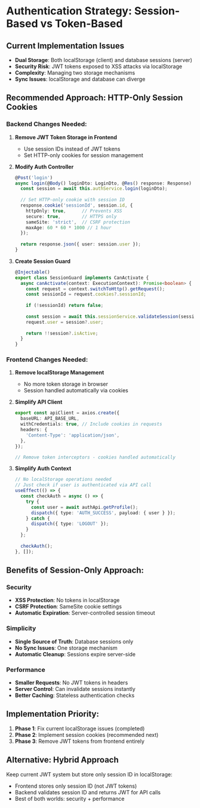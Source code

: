 # Authentication Strategy: Session-Based vs Token-Based

## Current Implementation Issues
- **Dual Storage**: Both localStorage (client) and database sessions (server)
- **Security Risk**: JWT tokens exposed to XSS attacks via localStorage
- **Complexity**: Managing two storage mechanisms
- **Sync Issues**: localStorage and database can diverge

## Recommended Approach: HTTP-Only Session Cookies

### Backend Changes Needed:

1. **Remove JWT Token Storage in Frontend**
   - Use session IDs instead of JWT tokens
   - Set HTTP-only cookies for session management

2. **Modify Auth Controller**
   ```typescript
   @Post('login')
   async login(@Body() loginDto: LoginDto, @Res() response: Response) {
     const session = await this.authService.login(loginDto);
     
     // Set HTTP-only cookie with session ID
     response.cookie('sessionId', session.id, {
       httpOnly: true,      // Prevents XSS
       secure: true,        // HTTPS only
       sameSite: 'strict',  // CSRF protection
       maxAge: 60 * 60 * 1000 // 1 hour
     });
     
     return response.json({ user: session.user });
   }
   ```

3. **Create Session Guard**
   ```typescript
   @Injectable()
   export class SessionGuard implements CanActivate {
     async canActivate(context: ExecutionContext): Promise<boolean> {
       const request = context.switchToHttp().getRequest();
       const sessionId = request.cookies?.sessionId;
       
       if (!sessionId) return false;
       
       const session = await this.sessionService.validateSession(sessionId);
       request.user = session?.user;
       
       return !!session?.isActive;
     }
   }
   ```

### Frontend Changes Needed:

1. **Remove localStorage Management**
   - No more token storage in browser
   - Session handled automatically via cookies

2. **Simplify API Client**
   ```typescript
   export const apiClient = axios.create({
     baseURL: API_BASE_URL,
     withCredentials: true, // Include cookies in requests
     headers: {
       'Content-Type': 'application/json',
     },
   });
   
   // Remove token interceptors - cookies handled automatically
   ```

3. **Simplify Auth Context**
   ```typescript
   // No localStorage operations needed
   // Just check if user is authenticated via API call
   useEffect(() => {
     const checkAuth = async () => {
       try {
         const user = await authApi.getProfile();
         dispatch({ type: 'AUTH_SUCCESS', payload: { user } });
       } catch {
         dispatch({ type: 'LOGOUT' });
       }
     };
     
     checkAuth();
   }, []);
   ```

## Benefits of Session-Only Approach:

### Security
- **XSS Protection**: No tokens in localStorage
- **CSRF Protection**: SameSite cookie settings
- **Automatic Expiration**: Server-controlled session timeout

### Simplicity
- **Single Source of Truth**: Database sessions only
- **No Sync Issues**: One storage mechanism
- **Automatic Cleanup**: Sessions expire server-side

### Performance
- **Smaller Requests**: No JWT tokens in headers
- **Server Control**: Can invalidate sessions instantly
- **Better Caching**: Stateless authentication checks

## Implementation Priority:

1. **Phase 1**: Fix current localStorage issues (completed)
2. **Phase 2**: Implement session cookies (recommended next)
3. **Phase 3**: Remove JWT tokens from frontend entirely

## Alternative: Hybrid Approach

Keep current JWT system but store only session ID in localStorage:
- Frontend stores only session ID (not JWT tokens)
- Backend validates session ID and returns JWT for API calls
- Best of both worlds: security + performance
